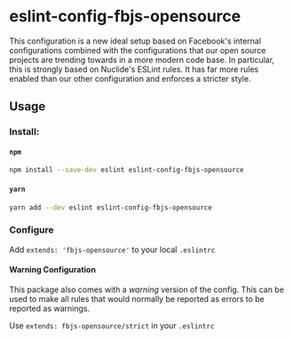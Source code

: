 # eslint-config-fbjs-opensource

This configuration is a new ideal setup based on Facebook's internal configurations combined with the configurations that our open source projects are trending towards in a more modern code base. In particular, this is strongly based on Nuclide's ESLint rules. It has far more rules enabled than our other configuration and enforces a stricter style.

## Usage

### Install:

#### `npm`
```sh
npm install --save-dev eslint eslint-config-fbjs-opensource
```

#### `yarn`
```sh
yarn add --dev eslint eslint-config-fbjs-opensource
```

### Configure

Add `extends: 'fbjs-opensource'` to your local `.eslintrc`

#### Warning Configuration

This package also comes with a *warning* version of the config. This can be used to make all rules that would normally be reported as errors to be reported as warnings.

Use `extends: fbjs-opensource/strict` in your `.eslintrc`
